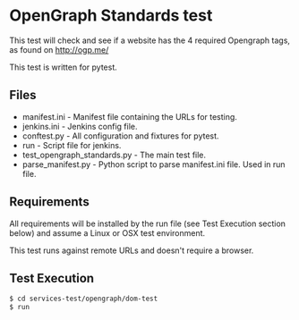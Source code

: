 # OpenGraph Standards test

This test will check and see if a website has the 4 required Opengraph tags, as found on http://ogp.me/

This test is written for pytest.
## Files
* manifest.ini - Manifest file containing the URLs for testing.
* jenkins.ini - Jenkins config file.
* conftest.py - All configuration and fixtures for pytest.
* run - Script file for jenkins.
* test_opengraph_standards.py - The main test file.
* parse_manifest.py - Python script to parse manifest.ini file. Used in run file.
## Requirements

All requirements will be installed by the run file (see Test Execution section below) and assume a Linux or OSX test environment.

This test runs against remote URLs and doesn't require a browser.
## Test Execution

```sh
$ cd services-test/opengraph/dom-test
$ run
```
